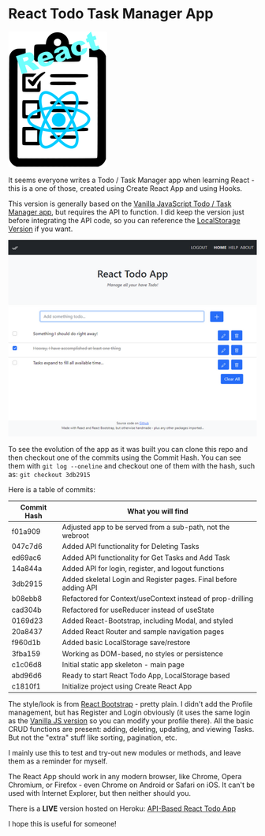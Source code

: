 # React Todo Task Manager App
![Task list logo](images/checklist-title-react.png)

It seems everyone writes a Todo / Task Manager app when learning React - this is a one of those, created using Create React App and using Hooks.

This version is generally based on the [Vanilla JavaScript Todo / Task Manager app](https://github.com/sansbacher/todo-task-manager), but requires the API to function. I did keep the version just before integrating the API code, so you can reference the [LocalStorage Version](https://github.com/sansbacher/react-todo-app/tree/main/_SAVE%20LocalStorage-Based) if you want.

![Task Manager screen shot](images/screenshot-react.png)

To see the evolution of the app as it was built you can clone this repo and then checkout one of the commits using the Commit Hash. You can see them with `git log --oneline` and checkout one of them with the hash, such as: `git checkout 3db2915`

Here is a table of commits:

Commit Hash | What you will find
------------|-------------------
f01a909 | Adjusted app to be served from a sub-path, not the webroot
047c7d6 | Added API functionality for Deleting Tasks
ed69ac6 | Added API functionality for Get Tasks and Add Task
14a844a | Added API for login, register, and logout functions
3db2915 | Added skeletal Login and Register pages. Final before adding API
b08ebb8 | Refactored for Context/useContext instead of prop-drilling
cad304b | Refactored for useReducer instead of useState
0169d23 | Added React-Bootstrap, including Modal, and styled
20a8437 | Added React Router and sample navigation pages
f960d1b | Added basic LocalStorage save/restore
3fba159 | Working as DOM-based, no styles or persistence
c1c06d8 | Initial static app skeleton - main page
abd96d6 | Ready to start React Todo App, LocalStorage based
c1810f1 | Initialize project using Create React App

The style/look is from [React Bootstrap](https://react-bootstrap.github.io/) - pretty plain. I didn't add the Profile management, but has Register and Login obviously (it uses the same login as the [Vanilla JS version](https://sansbacher-task-manager.herokuapp.com/) so you can modify your profile there). All the basic CRUD functions are present: adding, deleting, updating, and viewing Tasks. But not the "extra" stuff like sorting, pagination, etc.

I mainly use this to test and try-out new modules or methods, and leave them as a reminder for myself.

The React App should work in any modern browser, like Chrome, Opera Chromium, or Firefox - even Chrome on Android or Safari on iOS. It can't be used with Internet Explorer, but then neither should you.  

There is a **LIVE** version hosted on Heroku: [API-Based React Todo App](https://sansbacher-task-manager.herokuapp.com/API-React-Based/)

I hope this is useful for someone!
